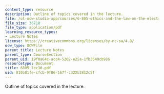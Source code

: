 ```yaml
---
content_type: resource
description: Outline of topics covered in the lecture.
file: /ol-ocw-studio-app/courses/6-805-ethics-and-the-law-on-the-electronic-frontier-fall-2005/810b81fecfcb9f06167fc322b2812c5f_6805_lec10.pdf
file_size: 36718
file_type: application/pdf
learning_resource_types:
- Lecture Notes
license: https://creativecommons.org/licenses/by-nc-sa/4.0/
ocw_type: OCWFile
parent_title: Lecture Notes
parent_type: CourseSection
parent_uid: 19f0a64c-acc4-5262-e25a-1fb3549cb986
resourcetype: Document
title: 6805_lec10.pdf
uid: 810b81fe-cfcb-9f06-167f-c322b2812c5f
---
```

Outline of topics covered in the lecture.